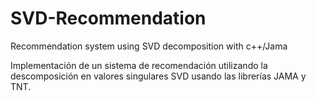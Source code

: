 # SVD-Recommendation
Recommendation system using SVD decomposition with c++/Jama

Implementación de un sistema de recomendación utilizando la descomposición en valores singulares SVD 
usando las librerías JAMA y TNT.
